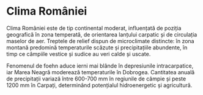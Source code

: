 # Clima României

Clima României este de tip continental moderat, influențată de poziția geografică în zona temperată, de orientarea lanțului carpatic și de circulația maselor de aer. Treptele de relief dispun de microclimate distincte: în zona montană predomină temperaturile scăzute și precipitațiile abundente, în timp ce câmpiile vestice și sudice au veri calde și uscate.

Fenomenul de foehn aduce ierni mai blânde în depresiunile intracarpatice, iar Marea Neagră moderează temperaturile în Dobrogea. Cantitatea anuală de precipitații variază între 600-700 mm în regiunile de câmpie și peste 1200 mm în Carpați, determinând potențialul hidroenergetic și agricultură.
